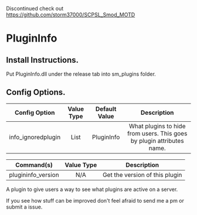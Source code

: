 Discontinued check out https://github.com/storm37000/SCPSL_Smod_MOTD



# PluginInfo

## Install Instructions.
Put PluginInfo.dll under the release tab into sm_plugins folder.

## Config Options.
| Config Option              | Value Type      | Default Value | Description |
|   :---:                    |     :---:       |    :---:      |    :---:    |
| info_ignoredplugin         | List            | PluginInfo    | What plugins to hide from users. This goes by plugin attributes name. |


| Command(s)                 | Value Type      | Description                              |
|   :---:                    |     :---:       |    :---:                                 |
| plugininfo_version         | N/A             | Get the version of this plugin           |

A plugin to give users a way to see what plugins are active on a server.

If you see how stuff can be improved don't feel afraid to send me a pm or submit a issue.
